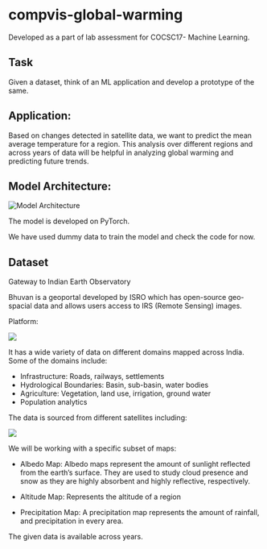 # compvis-global-warming

Developed as a part of lab assessment for COCSC17- Machine Learning.

## Task
Given a dataset, think of an ML application and develop a prototype of the same.



## Application:
Based on changes detected in satellite data, we want to predict the mean average temperature for a region. This analysis over different regions and across years of data will be helpful in analyzing global warming and predicting future trends.

## Model Architecture:

![Model Architecture](https://cdn.discordapp.com/attachments/891317274936483871/1049832847395000320/Lab.drawio.png)


The model is developed on PyTorch.

We have used dummy data to train the model and check the code for now.

## Dataset
Gateway to Indian Earth Observatory

Bhuvan is a geoportal developed by ISRO which has open-source geo-spacial data and allows users access to IRS (Remote Sensing) images.

Platform:

![](https://cdn.discordapp.com/attachments/891317274936483871/1049830409778757632/image.png)

It has a wide variety of data on different domains mapped across India. Some of the domains include:
- Infrastructure: Roads, railways, settlements
- Hydrological Boundaries: Basin, sub-basin, water bodies
- Agriculture: Vegetation, land use, irrigation, ground water
- Population analytics

The data is sourced from different satellites including:

![](https://cdn.discordapp.com/attachments/891317274936483871/1049830440489467945/image.png)

We will be working with a specific subset of maps:
- Albedo Map:
Albedo maps represent the amount of sunlight reflected from the earth’s surface. They are used to study cloud presence and snow as they are highly absorbent and highly reflective, respectively.

- Altitude Map:
Represents the altitude of a region

- Precipitation Map:
A precipitation map represents the amount of rainfall, and precipitation in every area.

The given data is available across years.

